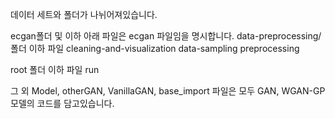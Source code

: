 데이터 세트와 폴더가 나뉘어져있습니다.

ecgan폴더 및 이하 아래 파일은 ecgan 파일임을 명시합니다.
data-preprocessing/ 폴더 이하 파일
cleaning-and-visualization
data-sampling
preprocessing

root 폴더 이하 파일 
run

그 외 Model, otherGAN, VanillaGAN, base_import 파일은 모두 GAN, WGAN-GP 모델의 코드를 담고있습니다.

